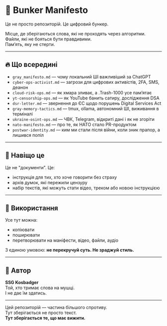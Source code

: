 # 🧱 Bunker Manifesto

Це не просто репозиторій. Це цифровий бункер.

Місце, де зберігаються слова, які не проходять через алгоритми.  
Файли, які не бояться бути правдивими.  
Пам’ять, яку не стерти.

---

## 🔥 Що всередині

- `gray_manifesto.md` — чому локальний ШІ важливіший за ChatGPT
- `cyber-ops-activist.md` — загрози для цифрових активістів, 2FA, SMS, деанон
- `cloud-risk-ops.md` — як хмара зливає, а .Trash-1000 усе памʼятає
- `yt-censorship-ops.md` — як YouTube банить сатиру, дослідження DSA
- `dsr-letter.md` — звернення до ЄС щодо порушень Digital Services Act
- `gray-memory-tactics.md` — tmux, ollama, автономний ШІ, виживання в терміналі
- `ukraine-osint-ops.md` — ЧВК, Telegram, відкриті дані і як не згоріти
- `nato-manifesto.md` — про те, як НАТО стало PR-продуктом
- `postwar-identity.md` — ким ми стали після війни, коли зник прапор, а лишився попіл

---

## 🎯 Навіщо це

Це не "документи". Це:
- інструкція для тих, хто хоче говорити без страху
- архів думок, які пережили цензуру
- набір текстів, які можуть стати відео, треком або новою інструкцією

---

## 🤝 Використання

Усе тут можна:
- копіювати
- поширювати
- перетворювати на маніфести, відео, файли, аудіо

З єдиною умовою: **не перекручуй суть. Не зраджуй стиль.**

---

## 📎 Автор

**SSG Kosbadger**  
Той, хто тримає слова на мушці.  
І не дає їм здатись.

---

Цей репозиторій — частина більшого спротиву.  
Тут зберігається не просто текст.  
**Тут зберігається те, що має вижити.**